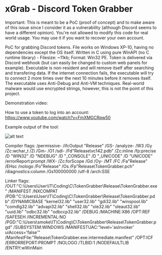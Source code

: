 # xGrab - Discord Token Grabber

Important: This is meant to be a PoC (proof of concept) and to make aware of this issue since I consider it as a vulnerability (although Discord seems to have a different opinion). You're not allowed to modify this code for real world usage. You may use it if you want to recover your own account.

PoC for grabbing Discord tokens. File works on Windows XP-10, having no dependencies except the OS itself. Written in C using pure WinAPI (no C runtime library) - Filesize: ~11kb; Format: Win32 PE.
Token is delivered via Discord webhook (but can easily be changed to custom web panels for example).
Executable is non-resident and will remove itself after searching and transfering data. If the internet connection fails, the executable will try to connect 2 more times over the next 10 minutes before it removes itself. The executable uses Anti-Debug and Anti-VM techniques. Real-world malware would use encrypted strings, however, this is not the point of this project.

Demonstration video:

How to use a token to log into an account: https://www.youtube.com/watch?v=FmXMGCRpw50

Example output of the tool:

![alt text](https://i.imgur.com/8pRQxlp.png)

Compiler flags:
/permissive- /ifcOutput "Release\" /GS- /analyze- /W3 /Gy /Zc:wchar_t /Zi /Gm- /O1 /sdl- /Fd"Release\vc142.pdb" /Zc:inline /fp:precise /D "WIN32" /D "NDEBUG" /D "_CONSOLE" /D "_UNICODE" /D "UNICODE" /errorReport:prompt /WX- /Zc:forScope /Gd /Oy- /MT /FC /Fa"Release\" /EHsc /nologo /Fo"Release\" /Os /Fp"Release\TokenGrabber.pch" /diagnostics:column /Gs100000000 /utf-8 /arch:SSE 

Linker flags:
/OUT:"C:\Users\User\IT\Coding\C\TokenGrabber\Release\TokenGrabber.exe" /MANIFEST /NXCOMPAT /PDB:"C:\Users\User\IT\Coding\C\TokenGrabber\Release\TokenGrabber.pdb" /DYNAMICBASE "kernel32.lib" "user32.lib" "gdi32.lib" "winspool.lib" "comdlg32.lib" "advapi32.lib" "shell32.lib" "ole32.lib" "oleaut32.lib" "uuid.lib" "odbc32.lib" "odbccp32.lib" /DEBUG /MACHINE:X86 /OPT:REF /SAFESEH /INCREMENTAL:NO /PGD:"C:\Users\smoke\IT\Coding\C\TokenGrabber\Release\TokenGrabber.pgd" /SUBSYSTEM:WINDOWS /MANIFESTUAC:"level='asInvoker' uiAccess='false'" /ManifestFile:"Release\TokenGrabber.exe.intermediate.manifest" /OPT:ICF /ERRORREPORT:PROMPT /NOLOGO /TLBID:1 /NODEFAULTLIB /ENTRY:wWinMain 

